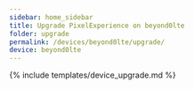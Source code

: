 ```yaml
---
sidebar: home_sidebar
title: Upgrade PixelExperience on beyond0lte
folder: upgrade
permalink: /devices/beyond0lte/upgrade/
device: beyond0lte
---
```

{% include templates/device_upgrade.md %}
